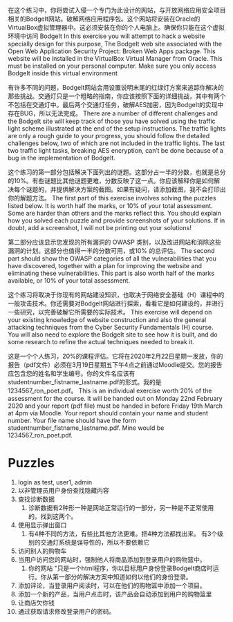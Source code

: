 在这个练习中，你将尝试入侵一个专门为此设计的网站，与开放网络应用安全项目相关的BodgeIt网站。破解网络应用程序包。这个网站将安装在Oracle的VirtualBox虚拟管理器中。这必须安装在你的个人电脑上。确保你只能在这个虚拟环境中访问 BodgeIt In this exercise you will attempt to hack a website specially design for this purpose, The BodgeIt web site associated with the Open Web Application Security Project: Broken Web Apps package. This website will be installed in the VirtualBox Virtual Manager from Oracle. This must be installed on your personal computer. Make sure you only access BodgeIt inside this virtual environment

有许多不同的问题，BodgeIt网站会用设置说明末尾的红绿灯方案来追踪你解决的那些挑战。交通灯只是一个粗略的指南，你应该按照下面的详细挑战，其中有两个不包括在交通灯中。最后两个交通灯任务，破解AES加密，因为BodgeIt的实现中存在BUG，所以无法完成。 There are a number of different challenges and the BodgeIt site will keep track of those you have solved using the traffic light scheme illustrated at the end of the setup instructions. The traffic lights are only a rough guide to your progress, you should follow the detailed challenges below, two of which are not included in the traffic lights. The last two traffic light tasks, breaking AES encryption, can’t be done because of a bug in the implementation of BodgeIt.

这个练习的第一部分包括解决下面列出的谜题。这部分占一半的分数，也就是总分的10%。有些谜题比其他谜题更难，分数反映了这一点。你应该解释你是如何解决每个谜题的，并提供解决方案的截图。如果有疑问，请添加截图，我不会打印出你的解题方法。 The first part of this exercise involves solving the puzzles listed below. It is worth half the marks, or 10% of your total assessment. Some are harder than others and the marks reflect this. You should explain how you solved each puzzle and provide screenshots of your solutions. If in doubt, add a screenshot, I will not be printing out your solutions!

第二部分应该显示您发现的所有漏洞的 OWASP 类别，以及改进网站和消除这些漏洞的计划。这部分也值得一半的分数可用，或10% 的总评估。 The second part should show the OWASP categories of all the vulnerabilities that you have discovered, together with a plan for improving the website and eliminating these vulnerabilities. This part is also worth half of the marks available, or 10% of your total assessment. 

这个练习将取决于你现有的网站建设知识，也取决于网络安全基础（H）课程中的一般攻击技术。你还需要对BodgeIt网站进行探索，看看它是如何建设的，并进行一些研究，以完善破解它所需要的实际技术。 This exercise will depend on your existing knowledge of website construction and also the general attacking techniques from the Cyber Security Fundamentals (H) course. You will also need to explore the BodgeIt site to see how it is built, and do some research to refine the actual techniques needed to break it. 

这是一个个人练习，20%的课程评估。它将在2020年2月22日星期一发放，你的报告（pdf文件）必须在3月19日星期五下午4点之前通过Moodle提交。您的报告应包含您的姓名和学生编号。你的文件名应该有studentnumber_fistname_lastname.pdf的形式。我的是1234567_ron_poet.pdf。 This is an individual exercise worth 20% of the assessment for the course. It will be handed out on Monday 22nd February 2020 and your report (pdf file) must be handed in before Friday 19th March at 4pm via Moodle. Your report should contain your name and student number. Your file name should have the form studentnumber_fistname_lastname.pdf. Mine would be 1234567_ron_poet.pdf. 

# Puzzles

1. login as test, user1, admin
2. 以非管理员用户身份查找隐藏内容
3. 查找诊断数据
   1. 诊断数据有2种形一种是网站正常运行的一部分，另一种是不正常使用的。找到这两个。
4. 使用<script>alert("XSS")</script>显示弹出窗口
   1. 有4种不同的方法，有些比其他方法更难。把4种方法都找出来。 有3个级别的交通灯系统是误导性的，所以不要依赖它
5. 访问别人的购物车
6. 当用户访问您的网站时，强制他人将商品添加到登录用户的购物篮中。
   1. 你的网站 "只是一个html程序，你以目标用户身份登录BodgeIt商店时运行。你从第一部分的解决方案中知道如何以他们的身份登录。
7. 添加评论，当登录用户阅读时，可以在他们的购物篮中添加一个项目。
8. 添加一个新的产品，当用户点击时，该产品会自动添加到用户的购物篮里
9. 让商店欠你钱
10. 通过获取请求修改登录用户的密码。

